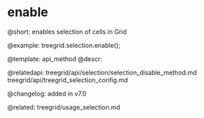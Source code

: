 enable
=============

@short: enables selection of cells in Grid





@example:
treegrid.selection.enable();

@template: api_method
@descr:

@relatedapi: 
treegrid/api/selection/selection_disable_method.md
treegrid/api/treegrid_selection_config.md

@changelog:
added in v7.0

@related: treegrid/usage_selection.md
